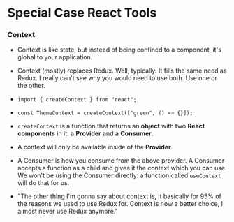 # Special Case React Tools

### Context

- Context is like state, but instead of being confined to a component, it's global to your application.
- Context (mostly) replaces Redux. Well, typically. It fills the same need as Redux. I really can't see why you would need to use both. Use one or the other.

- `import { createContext } from "react";`
- `const ThemeContext = createContext(["green", () => {}]);`

- `createContext` is a function that returns an **object** with two **React components** in it: a **Provider** and a **Consumer**.
- A context will only be available inside of the **Provider**.

- A Consumer is how you consume from the above provider. A Consumer accepts a function as a child and gives it the context which you can use. We won't be using the Consumer directly: a function called `useContext` will do that for us.

- "The other thing I'm gonna say about context is, it basically for 95% of the reasons we used to use Redux for. Context is now a better choice, I almost never use Redux anymore."
